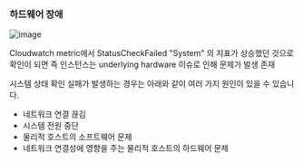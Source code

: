 ### 하드웨어 장애

![image](https://user-images.githubusercontent.com/38831314/135445218-404f6663-8b4e-4b86-8559-88dd0ec4a723.png)

Cloudwatch metric에서 StatusCheckFailed "System" 의 지표가 상승했던 것으로 확인이 되면 즉 인스턴스는 underlying hardware 이슈로 인해 문제가 발생 존재

시스템 상태 확인 실패가 발생하는 경우는 아래와 같이 여러 가지 원인이 있을 수 있습니다.

- 네트워크 연결 끊김
- 시스템 전원 중단
- 물리적 호스트의 소프트웨어 문제
- 네트워크 연결성에 영향을 주는 물리적 호스트의 하드웨어 문제
